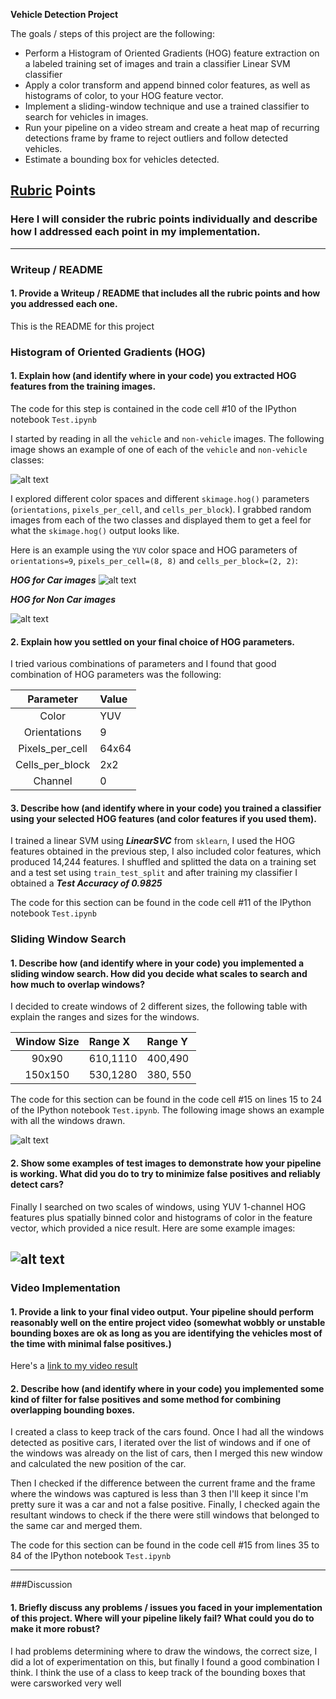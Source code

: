 **Vehicle Detection Project**

The goals / steps of this project are the following:

* Perform a Histogram of Oriented Gradients (HOG) feature extraction on a labeled training set of images and train a classifier Linear SVM classifier
* Apply a color transform and append binned color features, as well as histograms of color, to your HOG feature vector. 
* Implement a sliding-window technique and use a trained classifier to search for vehicles in images.
* Run your pipeline on a video stream and create a heat map of recurring detections frame by frame to reject outliers and follow detected vehicles.
* Estimate a bounding box for vehicles detected.

[//]: # (Image References)
[image1]: ./output_images/car_not_car.png
[image2]: ./output_images/hog_car_64.png
[image3]: ./output_images/hog_nocar_64.png
[image4]: ./output_images/sliding_window.png
[image5]: ./output_images/pipeline.png
[image6]: ./output_images/example_output.png

## [Rubric](https://review.udacity.com/#!/rubrics/513/view) Points
### Here I will consider the rubric points individually and describe how I addressed each point in my implementation.  

---
### Writeup / README

#### 1. Provide a Writeup / README that includes all the rubric points and how you addressed each one.    

This is the README for this project

### Histogram of Oriented Gradients (HOG)

#### 1. Explain how (and identify where in your code) you extracted HOG features from the training images.

The code for this step is contained in the code cell #10 of the IPython notebook `Test.ipynb`


I started by reading in all the `vehicle` and `non-vehicle` images.  The following image shows an example of one of each of the `vehicle` and `non-vehicle` classes:

![alt text][image1]

I explored different color spaces and different `skimage.hog()` parameters (`orientations`, `pixels_per_cell`, and `cells_per_block`).  I grabbed random images from each of the two classes and displayed them to get a feel for what the `skimage.hog()` output looks like.

Here is an example using the `YUV` color space and HOG parameters of `orientations=9`, `pixels_per_cell=(8, 8)` and `cells_per_block=(2, 2)`:


***HOG for Car images***
![alt text][image2]


***HOG for Non Car images***

![alt text][image3]


#### 2. Explain how you settled on your final choice of HOG parameters.

I tried various combinations of parameters and I found that good combination of HOG parameters was the following:


| Parameter        | Value   | 
|:----------------:|:--------| 
| Color            | YUV     | 
| Orientations     | 9       |
| Pixels_per_cell  | 64x64   |
| Cells_per_block  | 2x2     |
| Channel          | 0       |


#### 3. Describe how (and identify where in your code) you trained a classifier using your selected HOG features (and color features if you used them).

I trained a linear SVM using ***LinearSVC*** from `sklearn`, I used the HOG features obtained in the previous step, I also included color features, which produced 14,244 features. I shuffled and splitted the data on a training set and a test set using `train_test_split` and after training my classifier I obtained a ***Test Accuracy of 0.9825***

The code for this section can be found in the code cell #11 of the IPython notebook `Test.ipynb`

### Sliding Window Search

#### 1. Describe how (and identify where in your code) you implemented a sliding window search.  How did you decide what scales to search and how much to overlap windows?

I decided to create windows of 2 different sizes, the following table with explain the ranges and sizes for the windows.

| Window Size | Range X   | Range Y  | 
|:-----------:|:----------|:---------| 
| 90x90       | 610,1110  | 400,490  | 
| 150x150     | 530,1280  | 380, 550 | 


The code for this section can be found in the code cell #15 on lines 15 to 24 of the IPython notebook `Test.ipynb`. The following image shows an example with all the windows drawn.

![alt text][image4]


#### 2. Show some examples of test images to demonstrate how your pipeline is working.  What did you do to try to minimize false positives and reliably detect cars?

Finally I searched on two scales of windows, using YUV 1-channel HOG features plus spatially binned color and histograms of color in the feature vector, which provided a nice result.  Here are some example images:

![alt text][image5]
---

### Video Implementation

#### 1. Provide a link to your final video output.  Your pipeline should perform reasonably well on the entire project video (somewhat wobbly or unstable bounding boxes are ok as long as you are identifying the vehicles most of the time with minimal false positives.)
Here's a [link to my video result](https://youtu.be/0-LkvLX9XNU)


#### 2. Describe how (and identify where in your code) you implemented some kind of filter for false positives and some method for combining overlapping bounding boxes.

I created a class to keep track of the cars found. Once I had all the windows detected as positive cars, I iterated over the list of windows and if one of the windows was already on the list of cars, then I merged this new window and calculated the new position of the car.

Then I checked if the difference between the current frame and the frame where the windows was captured is less than 3 then I'll keep it since I'm pretty sure it was a car and not a false positive. Finally, I checked again the resultant windows to check if the there were still windows that belonged to the same car and merged them.

The code for this section can be found in the code cell #15 from lines 35 to 84 of the IPython notebook `Test.ipynb`


---

###Discussion

#### 1. Briefly discuss any problems / issues you faced in your implementation of this project.  Where will your pipeline likely fail?  What could you do to make it more robust?

I had problems determining where to draw the windows, the correct size, I did a lot of experimentation on this, but finally I found a good combination I think. I think the use of a class to keep track of the bounding boxes that were carsworked very well
